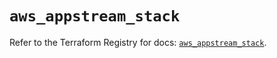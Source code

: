 # `aws_appstream_stack`

Refer to the Terraform Registry for docs: [`aws_appstream_stack`](https://registry.terraform.io/providers/hashicorp/aws/5.82.2/docs/resources/appstream_stack).
